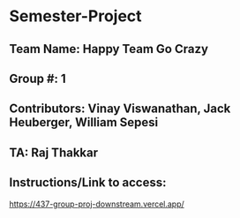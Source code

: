 # Semester-Project

## Team Name: Happy Team Go Crazy

## Group #: 1

## Contributors: Vinay Viswanathan, Jack Heuberger, William Sepesi

## TA: Raj Thakkar

## Instructions/Link to access: 

https://437-group-proj-downstream.vercel.app/
